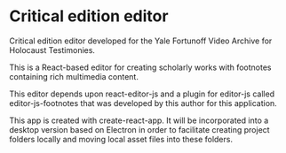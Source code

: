 # Critical edition editor

Critical edition editor developed for the Yale Fortunoff Video Archive for
Holocaust Testimonies.

This is a React-based editor for creating scholarly works with footnotes
containing rich multimedia content.

This editor depends upon react-editor-js and a plugin for editor-js called
editor-js-footnotes that was developed by this author for this application.

This app is created with create-react-app. It will be incorporated into a
desktop version based on Electron in order to facilitate creating project
folders locally and moving local asset files into these folders.

